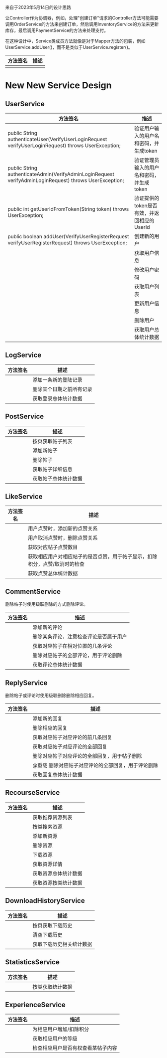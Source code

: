 来自于2023年5月14日的设计思路

让Controller作为协调器，例如，处理"创建订单"请求的Controller方法可能需要调用OrderService的方法来创建订单，然后调用InventoryService的方法来更新库存，最后调用PaymentService的方法来处理支付。

在这种设计中，Service类成员方法就像是对于Mapper方法的包装，例如UserService.addUser()，而不是类似于UserService.register()。

| 方法签名 | 描述 |
| -------- | ---- |
|          |      |

# New New Service Design

## UserService

| 方法签名                                                     | 描述                                        |
| ------------------------------------------------------------ | ------------------------------------------- |
| public String authenticateUser(VerifyUserLoginRequest verifyUserLoginRequest) throws UserException; | 验证用户输入的用户名和密码，并生成token     |
| public String authenticateAdmin(VerifyAdminLoginRequest verifyAdminLoginRequest) throws UserException; | 验证管理员输入的用户名和密码，并生成token   |
| public int getUserIdFromToken(String token) throws UserException; | 验证提供的token是否有效，并返回相应的UserId |
| public boolean addUser(VerifyUserRegisterRequest verifyUserRegisterRequest) throws UserException; | 创建新的用户                                |
|                                                              | 获取用户信息                                |
|                                                              | 修改用户密码                                |
|                                                              | 获取用户列表                                |
|                                                              | 更新用户信息                                |
|                                                              | 删除用户                                    |
|                                                              | 获取用户总体统计数据                        |

## LogService

| 方法签名 | 描述                     |
| -------- | ------------------------ |
|          | 添加一条新的登陆记录     |
|          | 删除某个日期之前所有记录 |
|          | 获取登录总体统计数据     |

## PostService

| 方法签名 | 描述                 |
| -------- | -------------------- |
|          | 按页获取帖子列表     |
|          | 添加新帖子           |
|          | 删除帖子             |
|          | 获取帖子详细信息     |
|          | 获取帖子总体统计数据 |

## LikeService

| 方法签名 | 描述                                                         |
| -------- | ------------------------------------------------------------ |
|          | 用户点赞时，添加新的点赞关系                                 |
|          | 用户取消点赞时，删除点赞关系                                 |
|          | 获取对应帖子点赞数目                                         |
|          | 获取相应用户对相应帖子的是否点赞，用于帖子显示，扣除积分，点赞/取消时的检查 |
|          | 获取点赞总体统计数据                                         |

## CommentService

删除帖子时使用级联删除的方式删除评论。

| 方法签名 | 描述                                   |
| -------- | -------------------------------------- |
|          | 添加新的评论                           |
|          | 删除某条评论，注意检查评论是否属于用户 |
|          | 获取对应帖子在相对位置的几条评论       |
|          | 删除对应帖子的全部评论，用于评论删除   |
|          | 获取评论总体统计数据                   |

## ReplyService

删除帖子或评论时使用级联删除删除相应回复。

| 方法签名 | 描述                                               |
| -------- | -------------------------------------------------- |
|          | 添加新的回复                                       |
|          | 删除相应的回复                                     |
|          | 获取对应帖子对应评论的前几条回复                   |
|          | 获取对应帖子对应评论的全部回复                     |
|          | 删除对应帖子对应评论的全部回复，用于帖子删除       |
|          | @重载 删除对应帖子对应评论的全部回复，用于评论删除 |
|          | 获取回复总体统计数据                               |

## RecourseService

| 方法签名 | 描述                 |
| -------- | -------------------- |
|          | 获取推荐资源列表     |
|          | 按类搜索资源         |
|          | 添加新资源           |
|          | 删除资源             |
|          | 下载资源             |
|          | 获取资源详情         |
|          | 获取资源总体统计数据 |
|          | 获取资源按类统计数据 |

## DownloadHistoryService

| 方法签名 | 描述                     |
| -------- | ------------------------ |
|          | 按页获取下载历史         |
|          | 清空下载历史             |
|          | 获取下载历史相关统计数据 |

## StatisticsService

| 方法签名 | 描述             |
| -------- | ---------------- |
|          | 按类获取统计数据 |

## ExperienceService

| 方法签名 | 描述                               |
| -------- | ---------------------------------- |
|          | 为相应用户增加/扣除积分            |
|          | 获取相应用户的等级                 |
|          | 检查相应用户是否有权查看某帖子内容 |